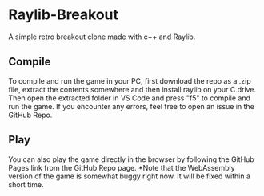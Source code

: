 # Raylib-Breakout

A simple retro breakout clone made with c++ and Raylib.


## Compile

To compile and run the game in your PC, first download the repo as a .zip file, extract the contents somewhere and then install raylib on your C drive. Then open the extracted folder in VS Code and press "f5" to compile and run the game. If you encounter any errors, feel free to open an issue in the GitHub Repo.

## Play
You can also play the game directly in the browser by following the GitHub Pages link from the GitHub Repo page. *Note that the WebAssembly version of the game is somewhat buggy right now. It will be fixed within a short time.


